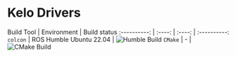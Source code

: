 # Kelo Drivers

Build Tool | Environment     | Build status
:----------: | :----: | :----: | :----------:
`colcon` | ROS Humble Ubuntu 22.04  | ![Humble Build](https://github.com/harleylara/kelo_driver/actions/workflows/colcon_build.yaml/badge.svg?branch=master)
`CMake` | -  | ![CMake Build](https://github.com/harleylara/kelo_driver/actions/workflows/cmake_build.yaml/badge.svg?branch=master)

